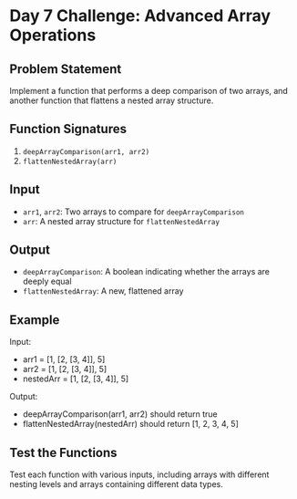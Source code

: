 # Day 7 Challenge: Advanced Array Operations

## Problem Statement
Implement a function that performs a deep comparison of two arrays, and another function that flattens a nested array structure.

## Function Signatures
1. `deepArrayComparison(arr1, arr2)`
2. `flattenNestedArray(arr)`

## Input
- `arr1`, `arr2`: Two arrays to compare for `deepArrayComparison`
- `arr`: A nested array structure for `flattenNestedArray`

## Output
- `deepArrayComparison`: A boolean indicating whether the arrays are deeply equal
- `flattenNestedArray`: A new, flattened array

## Example
Input: 
- arr1 = [1, [2, [3, 4]], 5]
- arr2 = [1, [2, [3, 4]], 5]
- nestedArr = [1, [2, [3, 4]], 5]

Output:
- deepArrayComparison(arr1, arr2) should return true
- flattenNestedArray(nestedArr) should return [1, 2, 3, 4, 5]

## Test the Functions
Test each function with various inputs, including arrays with different nesting levels and arrays containing different data types.
